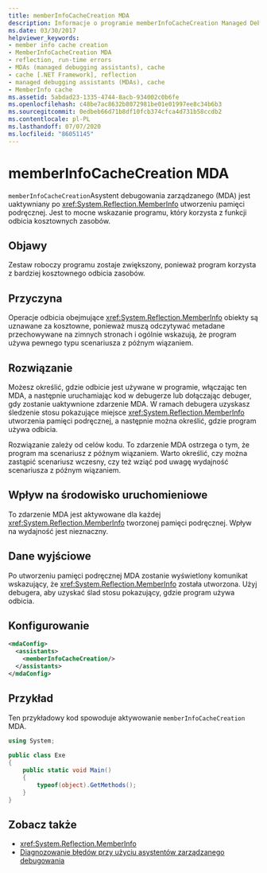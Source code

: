 ```yaml
---
title: memberInfoCacheCreation MDA
description: Informacje o programie memberInfoCacheCreation Managed Debug Assistant (MDA) w programie .NET, który jest uaktywniany podczas tworzenia pamięci podręcznej MemberInfo.
ms.date: 03/30/2017
helpviewer_keywords:
- member info cache creation
- MemberInfoCacheCreation MDA
- reflection, run-time errors
- MDAs (managed debugging assistants), cache
- cache [.NET Framework], reflection
- managed debugging assistants (MDAs), cache
- MemberInfo cache
ms.assetid: 5abdad23-1335-4744-8acb-934002c0b6fe
ms.openlocfilehash: c48be7ac8632b8072981be01e01997ee8c34b6b3
ms.sourcegitcommit: 0edbeb66d71b8df10fcb374cfca4d731b58ccdb2
ms.contentlocale: pl-PL
ms.lasthandoff: 07/07/2020
ms.locfileid: "86051145"
---
```

# <a name="memberinfocachecreation-mda"></a>memberInfoCacheCreation MDA
`memberInfoCacheCreation`Asystent debugowania zarządzanego (MDA) jest uaktywniany po <xref:System.Reflection.MemberInfo> utworzeniu pamięci podręcznej. Jest to mocne wskazanie programu, który korzysta z funkcji odbicia kosztownych zasobów.  
  
## <a name="symptoms"></a>Objawy  
 Zestaw roboczy programu zostaje zwiększony, ponieważ program korzysta z bardziej kosztownego odbicia zasobów.  
  
## <a name="cause"></a>Przyczyna  
 Operacje odbicia obejmujące <xref:System.Reflection.MemberInfo> obiekty są uznawane za kosztowne, ponieważ muszą odczytywać metadane przechowywane na zimnych stronach i ogólnie wskazują, że program używa pewnego typu scenariusza z późnym wiązaniem.  
  
## <a name="resolution"></a>Rozwiązanie  
 Możesz określić, gdzie odbicie jest używane w programie, włączając ten MDA, a następnie uruchamiając kod w debugerze lub dołączając debuger, gdy zostanie uaktywnione zdarzenie MDA. W ramach debugera uzyskasz śledzenie stosu pokazujące miejsce <xref:System.Reflection.MemberInfo> utworzenia pamięci podręcznej, a następnie można określić, gdzie program używa odbicia.  
  
 Rozwiązanie zależy od celów kodu. To zdarzenie MDA ostrzega o tym, że program ma scenariusz z późnym wiązaniem. Warto określić, czy można zastąpić scenariusz wczesny, czy też wziąć pod uwagę wydajność scenariusza z późnym wiązaniem.  
  
## <a name="effect-on-the-runtime"></a>Wpływ na środowisko uruchomieniowe  
 To zdarzenie MDA jest aktywowane dla każdej <xref:System.Reflection.MemberInfo> tworzonej pamięci podręcznej. Wpływ na wydajność jest nieznaczny.  
  
## <a name="output"></a>Dane wyjściowe  
 Po utworzeniu pamięci podręcznej MDA zostanie wyświetlony komunikat wskazujący, że <xref:System.Reflection.MemberInfo> została utworzona. Użyj debugera, aby uzyskać ślad stosu pokazujący, gdzie program używa odbicia.  
  
## <a name="configuration"></a>Konfigurowanie  
  
```xml  
<mdaConfig>  
  <assistants>  
    <memberInfoCacheCreation/>  
  </assistants>  
</mdaConfig>  
```  
  
## <a name="example"></a>Przykład  
 Ten przykładowy kod spowoduje aktywowanie `memberInfoCacheCreation` MDA.  
  
```csharp
using System;  
  
public class Exe  
{  
    public static void Main()  
    {  
        typeof(object).GetMethods();  
    }  
}  
```  
  
## <a name="see-also"></a>Zobacz także

- <xref:System.Reflection.MemberInfo>
- [Diagnozowanie błędów przy użyciu asystentów zarządzanego debugowania](diagnosing-errors-with-managed-debugging-assistants.md)
